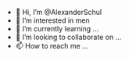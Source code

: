 - 👋 Hi, I’m @AlexanderSchul
- 👀 I’m interested in men
- 🌱 I’m currently learning ...
- 💞️ I’m looking to collaborate on ...
- 📫 How to reach me ...

<!---
AlexanderSchul/AlexanderSchul is a ✨ special ✨ repository because its `README.md` (this file) appears on your GitHub profile.
You can click the Preview link to take a look at your changes.
--->

